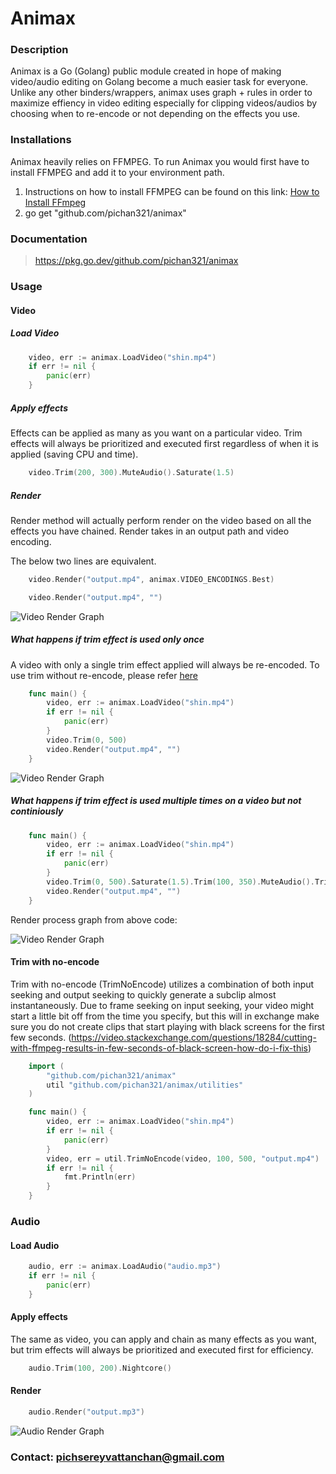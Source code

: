 # Animax 

### Description
 Animax is a Go (Golang) public module created in hope of making video/audio editing on Golang become a much easier task for everyone. Unlike any other binders/wrappers, animax uses graph + rules in order to maximize effiency in video editing especially for clipping videos/audios by choosing when to re-encode or not depending on the effects you use.
  
### Installations

Animax heavily relies on FFMPEG. To run Animax you would first have to install FFMPEG and add it to your environment path. 
1. Instructions on how to install FFMPEG can be found on this link: [How to Install FFmpeg ](https://gist.github.com/barbietunnie/47a3de3de3274956617ce092a3bc03a1)
2. go get "github.com/pichan321/animax"

### Documentation

>https://pkg.go.dev/github.com/pichan321/animax

### Usage

  #### Video

 ##### Load Video

```go
	video, err := animax.LoadVideo("shin.mp4")
	if err != nil {
		panic(err)
	}
```
##### Apply effects
Effects can be applied as many as you want on a particular video. Trim effects will always be prioritized and executed first regardless of when it is applied (saving CPU and time).

```go
	video.Trim(200, 300).MuteAudio().Saturate(1.5)
```
##### Render
Render method will actually perform render on the video based on all the effects you have chained. Render takes in an output path and video encoding. 

The below two lines are equivalent.
```go
	video.Render("output.mp4", animax.VIDEO_ENCODINGS.Best)
```

```go
	video.Render("output.mp4", "")
```

![Video Render Graph](https://i.ibb.co/8rfdWsQ/Untitled-2023-11-18-0002.png)

##### What happens if trim effect is used only once

A video with only a single trim effect applied will always be re-encoded. To use trim without re-encode, please refer [here](#trim-with-no-encode)

```go
	func main() {
		video, err := animax.LoadVideo("shin.mp4")
		if err != nil {
			panic(err)
		}
		video.Trim(0, 500)
		video.Render("output.mp4", "")
	}
```

![Video Render Graph](https://i.ibb.co/Y0c8Yfy/Reencode.png)

##### What happens if trim effect is used multiple times on a video but not continiously

```go
	func main() {
		video, err := animax.LoadVideo("shin.mp4")
		if err != nil {
			panic(err)
		}
		video.Trim(0, 500).Saturate(1.5).Trim(100, 350).MuteAudio().Trim(0, 150).CropOutTop(100)
		video.Render("output.mp4", "")
	}
```

Render process graph from above code:

![Video Render Graph](https://i.ibb.co/K50zWg8/Complex.png)

#### Trim with no-encode

Trim with no-encode (TrimNoEncode) utilizes a combination of both input seeking and output seeking to quickly generate a subclip almost instantaneously. Due to frame seeking on input seeking, your video might start a little bit off
from the time you specify, but this will in exchange make sure you do not create clips that start playing with black screens for the first few seconds.
(https://video.stackexchange.com/questions/18284/cutting-with-ffmpeg-results-in-few-seconds-of-black-screen-how-do-i-fix-this)

```go
	import (
		"github.com/pichan321/animax"
		util "github.com/pichan321/animax/utilities"
	)

	func main() {
		video, err := animax.LoadVideo("shin.mp4")
		if err != nil {
			panic(err)
		}
		video, err = util.TrimNoEncode(video, 100, 500, "output.mp4")
		if err != nil {
			fmt.Println(err)
		}
	}
```


### Audio

#### Load Audio

```go
	audio, err := animax.LoadAudio("audio.mp3")
	if err != nil {
		panic(err)
	}
```

#### Apply effects
The same as video, you can apply and chain as many effects as you want, but trim effects will always be prioritized and executed first for efficiency.
  
```go
	audio.Trim(100, 200).Nightcore()
```

#### Render

```go
	audio.Render("output.mp3")
```

![Audio Render Graph](https://i.ibb.co/pdbgdwb/Audio-Render.png)

### Contact: pichsereyvattanchan@gmail.com


